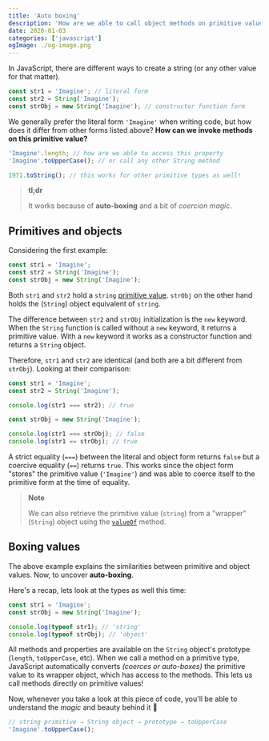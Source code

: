 ```yaml
---
title: 'Auto boxing'
description: 'How are we able to call object methods on primitive values in JavaScript?'
date: 2020-01-03
categories: ['javascript']
ogImage: ./og-image.png
---
```


In JavaScript, there are different ways to create a string (or any other value for that matter).

```js
const str1 = 'Imagine'; // literal form
const str2 = String('Imagine');
const strObj = new String('Imagine'); // constructor function form
```

We generally prefer the literal form `'Imagine'` when writing code, but how does it differ from other forms listed above? **How can we invoke methods on this primitive value?**

```js
'Imagine'.length; // how are we able to access this property
'Imagine'.toUpperCase(); // or call any other String method

1971.toString(); // this works for other primitive types as well!
```

> **tl;dr**
>
> It works because of **auto-boxing** and a bit of _coercion magic_.

## Primitives and objects

Considering the first example:

```js
const str1 = 'Imagine';
const str2 = String('Imagine');
const strObj = new String('Imagine');
```

Both `str1` and `str2` hold a `string` [primitive value](https://developer.mozilla.org/en-US/docs/Glossary/Primitive). `strObj` on the other hand holds the (`String`) object equivalent of `string`.

The difference between `str2` and `strObj` initialization is the `new` keyword. When the `String` function is called without a `new` keyword, it returns a primitive value. With a `new` keyword it works as a constructor function and returns a `String` object.

Therefore, `str1` and `str2` are identical (and both are a bit different from `strObj`). Looking at their comparison:

```js
const str1 = 'Imagine';
const str2 = String('Imagine');

console.log(str1 === str2); // true

const strObj = new String('Imagine');

console.log(str1 === strObj); // false
console.log(str1 == strObj); // true
```

A strict equality (`===`) between the literal and object form returns `false` but a coercive equality (`==`) returns `true`. This works since the object form "stores" the primitive value (`'Imagine'`) and was able to coerce itself to the primitive form at the time of equality.

> **Note**
>
> We can also retrieve the primitive value (`string`) from a "wrapper" (`String`) object using the [`valueOf`](https://developer.mozilla.org/en-US/docs/Web/JavaScript/Reference/Global_Objects/Object/valueOf) method.

## Boxing values

The above example explains the similarities between primitive and object values. Now, to uncover **auto-boxing**.

Here's a recap, lets look at the types as well this time:

```js
const str1 = 'Imagine';
const strObj = new String('Imagine');

console.log(typeof str1); // 'string'
console.log(typeof strObj); // 'object'
```

All methods and properties are available on the `String` object's prototype (`length`, `toUpperCase`, etc). When we call a method on a primitive type, JavaScript automatically converts _(coerces or auto-boxes)_ the primitive value to its wrapper object, which has access to the methods. This lets us call methods directly on primitive values!

Now, whenever you take a look at this piece of code, you'll be able to understand the _magic_ and beauty behind it 🙂

```js
// string primitive → String object → prototype → toUpperCase
'Imagine'.toUpperCase();
```
